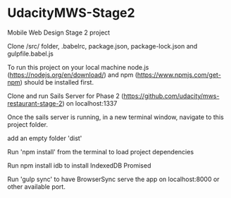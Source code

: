 # UdacityMWS-Stage2
Mobile Web Design Stage 2 project

Clone /src/ folder, .babelrc, package.json, package-lock.json and gulpfile.babel.js

To run this project on your local machine node.js (https://nodejs.org/en/download/) and npm (https://www.npmjs.com/get-npm) should be installed first.

Clone and run Sails Server for Phase 2 (https://github.com/udacity/mws-restaurant-stage-2) on localhost:1337

Once the sails server is running, in a new terminal window, navigate to this project folder.

add an empty folder 'dist'

Run 'npm install' from the terminal to load project dependencies

Run npm install idb to install IndexedDB Promised

Run 'gulp sync' to have BrowserSync serve the app on localhost:8000 or other available port.
